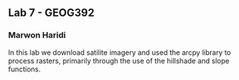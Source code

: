 ## Lab 7 - GEOG392
### Marwon Haridi
In this lab we download satilite imagery and used the arcpy library to process rasters, primarily through the use of the hillshade and slope functions.
